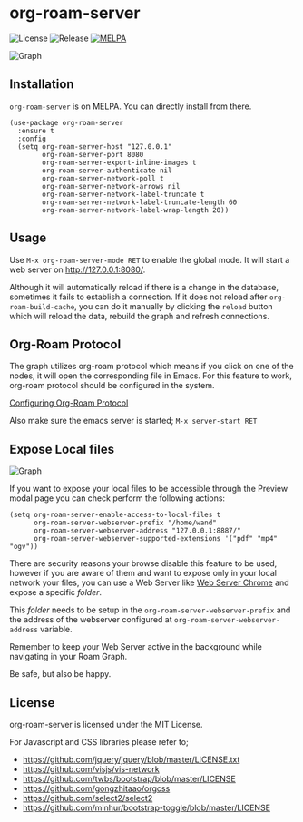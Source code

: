 org-roam-server
===================================
![License](https://img.shields.io/github/license/org-roam/org-roam-server)
![Release](https://img.shields.io/github/v/release/org-roam/org-roam-server)
[![MELPA](https://melpa.org/packages/org-roam-server-badge.svg)](https://melpa.org/#/org-roam-server)

![Graph](https://raw.githubusercontent.com/goktug97/org-roam-server/master/org-roam-server.gif)

## Installation

`org-roam-server` is on MELPA. You can directly install from there.

```elisp
(use-package org-roam-server
  :ensure t
  :config
  (setq org-roam-server-host "127.0.0.1"
        org-roam-server-port 8080
        org-roam-server-export-inline-images t
        org-roam-server-authenticate nil
        org-roam-server-network-poll t
        org-roam-server-network-arrows nil
        org-roam-server-network-label-truncate t
        org-roam-server-network-label-truncate-length 60
        org-roam-server-network-label-wrap-length 20))
```

## Usage

Use `M-x org-roam-server-mode RET` to enable the global mode. 
It will start a web server on http://127.0.0.1:8080/.

Although it will automatically reload if there is a change in the
database, sometimes it fails to establish a connection. If it does not
reload after `org-roam-build-cache`, you can do it manually by
clicking the `reload` button which will reload the data, rebuild the
graph and refresh connections.

## Org-Roam Protocol
The graph utilizes org-roam protocol which means if you click on one
of the nodes, it will open the corresponding file in Emacs. For this
feature to work, org-roam protocol should be configured in the system.

[Configuring Org-Roam Protocol](https://www.orgroam.com/manual/Installation-_00281_0029.html#Installation-_00281_0029)

Also make sure the emacs server is started; `M-x server-start RET`


## Expose Local files

![Graph](https://raw.githubusercontent.com/wandersoncferreira/org-roam-server/master/expose-local-files.gif)

If you want to expose your local files to be accessible through the Preview modal
page you can check perform the following actions:

```elisp
(setq org-roam-server-enable-access-to-local-files t
      org-roam-server-webserver-prefix "/home/wand"
      org-roam-server-webserver-address "127.0.0.1:8887/"
      org-roam-server-webserver-supported-extensions '("pdf" "mp4" "ogv"))
```

There are security reasons your browse disable this feature to be used, however if you are aware of
them and want to expose only in your local network your files, you can use a Web Server like
[Web Server Chrome](https://chrome.google.com/webstore/detail/web-server-for-chrome/ofhbbkphhbklhfoeikjpcbhemlocgigb)
and expose a specific *folder*.

This *folder* needs to be setup in the `org-roam-server-webserver-prefix` and the address of the webserver
configured at `org-roam-server-webserver-address` variable.

Remember to keep your Web Server active in the background while navigating in your Roam Graph.

Be safe, but also be happy.

## License
org-roam-server is licensed under the MIT License.

For Javascript and CSS libraries please refer to;
- https://github.com/jquery/jquery/blob/master/LICENSE.txt
- https://github.com/visjs/vis-network
- https://github.com/twbs/bootstrap/blob/master/LICENSE
- https://github.com/gongzhitaao/orgcss
- https://github.com/select2/select2
- https://github.com/minhur/bootstrap-toggle/blob/master/LICENSE
